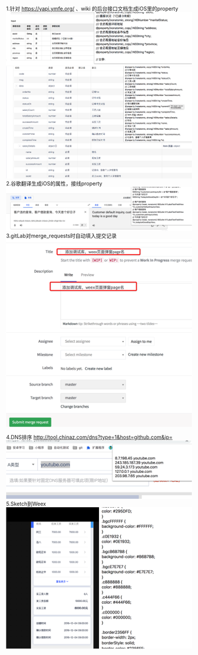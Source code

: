 
1.针对 https://yapi.ymfe.org/ 、wiki 的后台接口文档生成iOS里的property
![](webDoc.png)
![](api.png)
2.谷歌翻译生成iOS的属性，接线property
![](goFan.png)
3.gitLab对merge_requests时自动填入提交记录
![](gitLab.png)

4.DNS排序
http://tool.chinaz.com/dns?type=1&host=github.com&ip=
![](dns2.png)
5.Sketch到Weex
![](SketchToWeexStyle.png)




